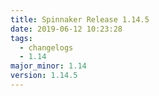 ```yaml
---
title: Spinnaker Release 1.14.5
date: 2019-06-12 10:23:28
tags:
  - changelogs
  - 1.14
major_minor: 1.14
version: 1.14.5
---
```


<script src="https://gist.github.com/spinnaker-release/2f1dfa347f42a06a9ad1cece024dd020.js"/>
